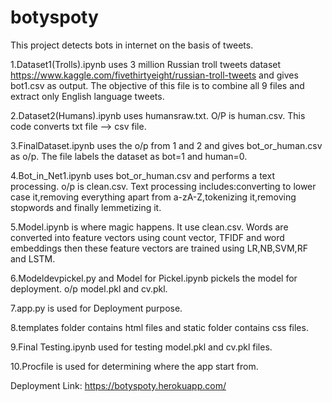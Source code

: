 # botyspoty
This project detects bots in internet on the basis of tweets.

1.Dataset1(Trolls).ipynb uses 3 million Russian troll tweets dataset https://www.kaggle.com/fivethirtyeight/russian-troll-tweets and gives bot1.csv as output. The objective of this file is to combine all 9 files and extract only English language tweets.

2.Dataset2(Humans).ipynb uses humansraw.txt. O/P is human.csv. This code converts txt file --> csv file.

3.FinalDataset.ipynb uses the o/p from 1 and 2 and gives bot_or_human.csv as o/p. The file labels the dataset as bot=1 and human=0.

4.Bot_in_Net1.ipynb uses bot_or_human.csv and performs a text processing. o/p is clean.csv. 
  Text processing includes:converting to lower case it,removing everything apart from a-zA-Z,tokenizing it,removing stopwords and finally lemmetizing it.

5.Model.ipynb is where magic happens. It use clean.csv. Words are converted into feature vectors using count vector, TFIDF and word embeddings then these feature vectors are trained using LR,NB,SVM,RF and LSTM.

6.Modeldevpickel.py and Model for Pickel.ipynb pickels the model for deployment. o/p model.pkl and cv.pkl.

7.app.py is used for Deployment purpose.

8.templates folder contains html files and static folder contains css files.

9.Final Testing.ipynb used for testing model.pkl and cv.pkl files.

10.Procfile is used for determining where the app start from.


Deployment Link: https://botyspoty.herokuapp.com/

